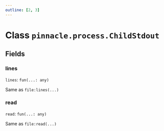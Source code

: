 ```yaml
---
outline: [2, 3]
---
```


# Class `pinnacle.process.ChildStdout`




## Fields

### lines

`lines`: <code>fun(...: any)</code>

Same as `file:lines(...)`

### read

`read`: <code>fun(...: any)</code>

Same as `file:read(...)`


